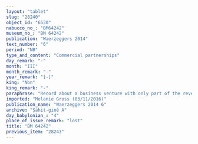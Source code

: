 ```yaml
---
layout: "tablet"
slug: "28240"
object_id: "6530"
nabucco_no_: "BM64242"
museum_no_: "BM 64242"
publication: "Waerzeggers 2014"
text_number: "6"
period: "NB"
type_and_content: "Commercial partnerships"
day_remark: "-"
month: "III"
month_remark: "-"
year_remark: "[-]"
king: "Nbn"
king_remark: "-"
paraphrase: "Record about a business venture with only part of the reverse preserved: This transaction is apart from (<em>elat</em>), first, the promissory note (<em>u&rsquo;iltu</em>) concerning 70 kor (12,600 l) of dates belonging to <strong>A</strong> at the disposal of <strong>B</strong> and, second, the business partnership (<em>harrānu</em>) of <strong>C</strong>. 2 witnesses and the scribe.<br /> &nbsp;<br /> <strong>A</strong> = Bēl-uballiṭ/Iqī&scaron;a//Ṣāhit-gin&ecirc;; <strong>B</strong> = &Scaron;ama&scaron;-mukīn-apli/Mu&scaron;ēzib-Bēl//Balīhu; <strong>C</strong> = Ile&rsquo;i-bulluṭ-Marduk; Scribe = [&hellip;]-&scaron;umu-uṣur/[&hellip;]<br /> &nbsp;"
imported: "Melanie Gross (03/11/2016)"
publication_name: "Waerzeggers 2014 6"
archive: "Ṣāhit-ginê A"
day_babylonian_: "4"
place_of_issue_remark: "lost"
title: "BM 64242"
previous_item: "28243"
---
```

